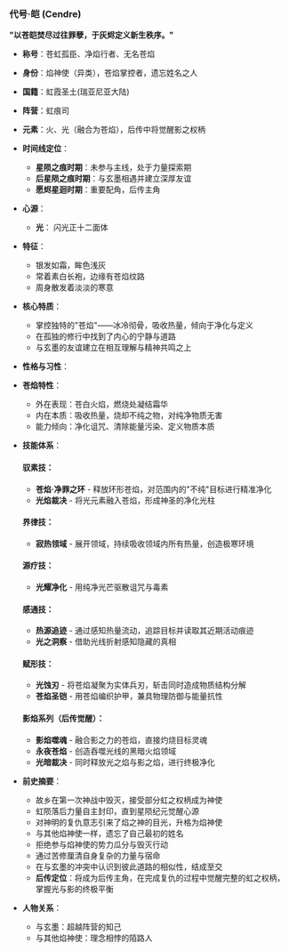 ### 代号·皑 (Cendre)

**"以苍皑焚尽过往罪孽，于灰烬定义新生秩序。"**

* **称号**：苍虹孤臣、净焰行者、无名苍焰
* **身份**：焰神使（异类），苍焰掌控者，遗忘姓名之人
* **国籍**：虹霞圣土(瑞亚尼亚大陆)
* **阵营**：虹痕司
* **元素**：火、光（融合为苍焰），后传中将觉醒影之权柄
* **时间线定位**：
    * **星陨之痕时期**：未参与主线，处于力量探索期
    * **后星陨之痕时期**：与玄墨相遇并建立深厚友谊
    * **愿烬星迴时期**：重要配角，后传主角

* **心源**：
    * **光**： 闪光正十二面体
* **特征**：
    * 银发如霜，眸色浅灰
    * 常着素白长袍，边缘有苍焰纹路
    * 周身散发着淡淡的寒意

* **核心特质**：
    * 掌控独特的"苍焰"——冰冷彻骨，吸收热量，倾向于净化与定义
    * 在孤独的修行中找到了内心的宁静与道路
    * 与玄墨的友谊建立在相互理解与精神共鸣之上

* **性格与习性**：
* **苍焰特性**：
    * 外在表现：苍白火焰，燃烧处凝结霜华
    * 内在本质：吸收热量，烧却不纯之物，对纯净物质无害
    * 能力倾向：净化诅咒、清除能量污染、定义物质本质

* **技能体系**：
  #### 驭素技：
    * **苍焰·净罪之环** - 释放环形苍焰，对范围内的"不纯"目标进行精准净化
    * **光焰裁决** - 将光元素融入苍焰，形成神圣的净化光柱

  #### 界律技：
    * **寂热领域** - 展开领域，持续吸收领域内所有热量，创造极寒环境

  #### 源疗技：
    * **光耀净化** - 用纯净光芒驱散诅咒与毒素

  #### 感通技：
    * **热源追迹** - 通过感知热量流动，追踪目标并读取其近期活动痕迹
    * **光之洞察** - 借助光线折射感知隐藏的真相

  #### 赋形技：
    * **光蚀刃** - 将苍焰凝聚为实体兵刃，斩击同时造成物质结构分解
    * **苍焰圣铠** - 用苍焰编织护甲，兼具物理防御与能量抗性

  #### 影焰系列（后传觉醒）：
    * **影焰噬魂** - 融合影之力的苍焰，直接灼烧目标灵魂
    * **永夜苍焰** - 创造吞噬光线的黑暗火焰领域
    * **光暗裁决** - 同时释放光之焰与影之焰，进行终极净化

* **前史摘要**：
    * 故乡在第一次神战中毁灭，接受部分虹之权柄成为神使
    * 虹陨落后力量自主封印，直到星陨纪元觉醒心源
    * 对神明的复仇意志引来了焰之神的目光，升格为焰神使
    * 与其他焰神使一样，遗忘了自己最初的姓名
    * 拒绝参与焰神使的势力瓜分与毁灭行动
    * 通过苦修厘清自身复杂的力量与宿命
    * 在与玄墨的冲突中认识到彼此道路的相似性，结成至交
    * **后传定位**：将成为后传主角，在完成复仇的过程中觉醒完整的虹之权柄，掌握光与影的终极平衡

* **人物关系**：
    * 与玄墨：超越阵营的知己
    * 与其他焰神使：理念相悖的陌路人
